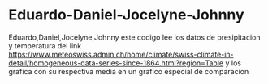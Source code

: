 # Eduardo-Daniel-Jocelyne-Johnny
Eduardo,Daniel,Jocelyne,Johnny
este codigo lee los datos de presipitacion y temperatura  del link https://www.meteoswiss.admin.ch/home/climate/swiss-climate-in-detail/homogeneous-data-series-since-1864.html?region=Table y los grafica con su respectiva media en un grafico especial de comparacion

